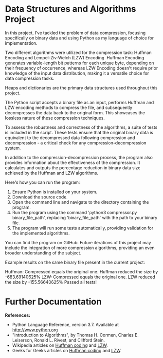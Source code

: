 # Data Structures and Algorithms Project

In this project, I've tackled the problem of data compression, focusing specifically on binary data and using Python as my language of choice for implementation.

Two different algorithms were utilized for the compression task: Huffman Encoding and Lempel-Ziv-Welch (LZW) Encoding. Huffman Encoding generates variable-length bit patterns for each unique byte, depending on their frequency of occurrence, whereas LZW Encoding doesn't require prior knowledge of the input data distribution, making it a versatile choice for data compression tasks.

Heaps and dictionaries are the primary data structures used throughout this project.

The Python script accepts a binary file as an input, performs Huffman and LZW encoding methods to compress the file, and subsequently decompresses the data back to the original form. This showcases the lossless nature of these compression techniques.

To assess the robustness and correctness of the algorithms, a suite of tests is included in the script. These tests ensure that the original binary data is equivalent to the decompressed data following compression and decompression - a critical check for any compression-decompression system.

In addition to the compression-decompression process, the program also provides information about the effectiveness of the compression. It calculates and outputs the percentage reduction in binary data size achieved by the Huffman and LZW algorithms.

Here's how you can run the program:

1. Ensure Python is installed on your system.
2. Download the source code.
3. Open the command line and navigate to the directory containing the program.
4. Run the program using the command 'python3 compressor.py binary_file_path', replacing 'binary_file_path' with the path to your binary file.
5. The program will run some tests automatically, providing validation for the implemented algorithms.

You can find the program on GitHub. Future iterations of this project may include the integration of more compression algorithms, providing an even broader understanding of the subject.

Example results on the same binary file present in the current project:

Huffman: Compressed equals the original one.
Huffman reduced the size by -683.69140625%
LZW: Compressed equals the original one.
LZW reduced the size by -155.56640625%
Passed all tests!

# Further Documentation 

**References:**

- Python Language Reference, version 3.7. Available at http://www.python.org
- "Introduction to Algorithms", by Thomas H. Cormen, Charles E. Leiserson, Ronald L. Rivest, and Clifford Stein.
- Wikipedia articles on [Huffman coding](https://en.wikipedia.org/wiki/Huffman_coding) and [LZW](https://en.wikipedia.org/wiki/Lempel–Ziv–Welch).
- Geeks for Geeks articles on [Huffman coding](https://www.geeksforgeeks.org/huffman-coding-greedy-algo-3/) and [LZW](https://www.geeksforgeeks.org/lzw-lempel-ziv-welch-compression-technique/).
